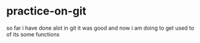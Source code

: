 # practice-on-git

so far i have done alot in git it was good
and now i am doing to get used to of its some functions